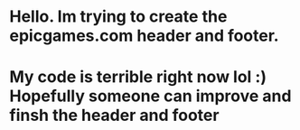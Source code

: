 # Hello. Im trying to create the epicgames.com header and footer.

# My code is terrible right now lol :) Hopefully someone can improve and finsh the header and footer
